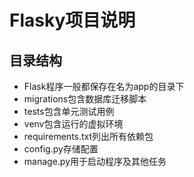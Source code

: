 # Flasky项目说明

## 目录结构
- Flask程序一般都保存在名为app的目录下
- migrations包含数据库迁移脚本
- tests包含单元测试用例
- venv包含运行的虚拟环境
- requirements.txt列出所有依赖包
- config.py存储配置
- manage.py用于启动程序及其他任务


